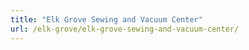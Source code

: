 ```yaml
---
title: "Elk Grove Sewing and Vacuum Center"
url: /elk-grove/elk-grove-sewing-and-vacuum-center/
---
```


